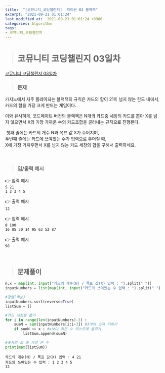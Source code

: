 ```yaml
---
title:  "[코뮤니티_코딩챌린지]  파이썬 03 블랙잭"
excerpt: "2021-09-21 01:01:24"
last_modified_at:  2021-09-21 01:01:24 +0900
categories: Algorithm
tags:
- 코뮤니티_코딩챌린지
---
```


># 코뮤니티 코딩챌린지 03일차  


[코뮤니티 코딩챌린지 03일차](https://cafe.naver.com/codeuniv/44963)  


>### 문제  

카지노에서 자주 플레이되는 블랙잭의 규칙은 카드의 합이 21이 넘지 않는 한도 내에서, 카드의 합을 가장 크게 만드는 게임이다.  

이와 유사하게, 코드메이트 버전의 블랙잭은 N개의 카드중 세장의 카드를 뽑아 X를 넘지 않으면서 X와 가장 가까운 수의 카드조합을 골라내는 규칙으로 진행된다.  

​
첫째 줄에는 카드의 개수 N과 목표 값 X가 주어지며,  
두번째 줄에는 카드에 쓰여있는 수가 입력으로 주어질 때,  
X에 가장 가까우면서 X를 넘지 않는 카드 세장의 합을 구해서 출력하세요.  

​
>### 입/출력 예시   

👉 입력 예시  
``
5 21  
``  
``
1 2 3 4 5  
``  

👉 출력 예시   
​``
12
``

👉 입력 예시  
``
8 100  
``  
``
16 85 30 14 95 63 52 87  
``

👉 출력 예시   
``
98
``

​  
>## 문제풀이  

```python  
n,x = map(int, input("카드의 개수(N) / 목표 값(X) 입력 : ").split(" "))
inputNumbers = list(map(int, input("카드의 쓰여있는 수 입력 : ").split(" ")))

#정렬(역순)
inputNumbers.sort(reverse=True)
listSum = []

#카드 세장을 뽑기
for i in range(len(inputNumbers)-3) :
    sumN = sum(inputNumbers[i:i+3]) #3개의 숫자 더하기
    if sumN <= x : #x보다 작은 수 리스트에 올리기
        listSum.append(sumN)

#숫자의 합 중 가장 큰 수
print(max(listSum))

```

```
카드의 개수(N) / 목표 값(X) 입력 : 4 21
카드의 쓰여있는 수 입력 : 1 2 3 4 5
12
```
